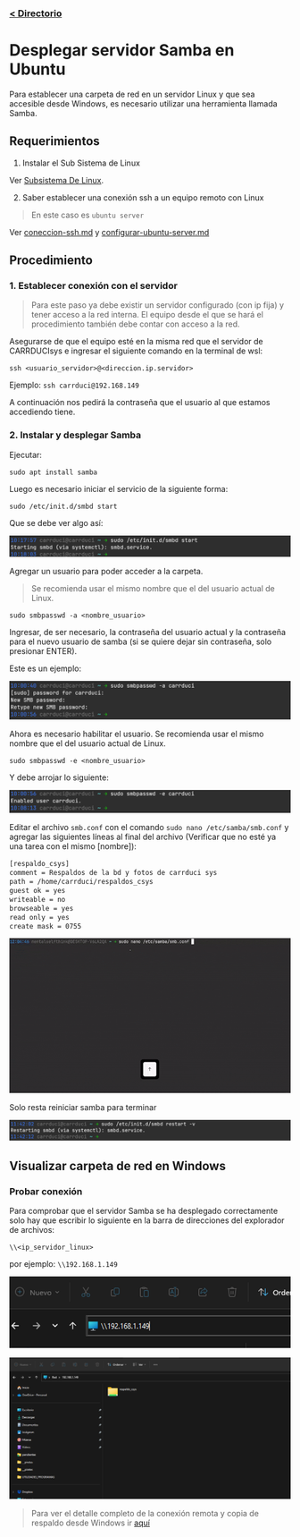 ### [< Directorio](../directorio.md)

# Desplegar servidor Samba en Ubuntu

Para establecer una carpeta de red en un servidor Linux y que sea accesible desde 
Windows, es necesario utilizar una herramienta llamada Samba.

## Requerimientos

1. Instalar el Sub Sistema  de Linux

Ver [Subsistema De Linux](https://learn.microsoft.com/es-es/windows/wsl/install).

2.  Saber establecer una conexión ssh a un equipo remoto con Linux

  >En este caso es `ubuntu server`

Ver [coneccion-ssh.md](../ubuntu-server/conexion-ssh.md) y [configurar-ubuntu-server.md](../ubuntu-server/configurar-ubuntu-server.md)
## Procedimiento

### 1. Establecer conexión con el servidor
> Para este paso ya debe existir un servidor configurado (con ip fija) y tener acceso a la red 
> interna. El equipo desde el que se hará el procedimiento también debe contar con acceso a la
> red.

Asegurarse de que el equipo esté en la misma red que el servidor de CARRDUCIsys e ingresar el 
siguiente comando en la terminal de wsl:

```
ssh <usuario_servidor>@<direccion.ip.servidor>
```

Ejemplo: `ssh carrduci@192.168.149`

A continuación nos pedirá la contraseña que el usuario al que estamos accediendo tiene.
### 2. Instalar y desplegar Samba

Ejecutar:

```
sudo apt install samba
```

Luego es necesario iniciar el servicio de la siguiente forma:
```
sudo /etc/init.d/smbd start
```

Que se debe ver algo así:

![](../assets/imagenes/arranque_servicio_samba.png)

Agregar un usuario para poder acceder a la carpeta. 

> Se recomienda usar el mismo nombre que el del usuario actual de Linux.

```
sudo smbpasswd -a <nombre_usuario>
```

Ingresar, de ser necesario, la contraseña del usuario actual y la contraseña para
el nuevo usuario de samba (si se quiere dejar sin contraseña, solo presionar ENTER).

Este es un ejemplo:

![](../assets/imagenes/creacion_usuario_samba.png)

Ahora es necesario habilitar el usuario. Se recomienda usar el mismo nombre que el del 
usuario actual de Linux.

```
sudo smbpasswd -e <nombre_usuario>
```

Y debe arrojar lo siguiente:

![](../assets/imagenes/activacion_usuario_samba.png)

Editar el archivo `smb.conf` con el comando `sudo nano /etc/samba/smb.conf` y agregar
las siguientes líneas al final del archivo (Verificar que no esté ya una tarea con el
mismo [nombre]):

```
[respaldo_csys]
comment = Respaldos de la bd y fotos de carrduci sys
path = /home/carrduci/respaldos_csys
guest ok = yes
writeable = no
browseable = yes
read only = yes
create mask = 0755
```

![](../assets/gifs/desplegar_servidor_samba.gif)

Solo resta reiniciar samba para terminar

![](../assets/imagenes/reinicio_samba_final.png)
## Visualizar carpeta de red en Windows

### Probar conexión

Para comprobar que el servidor Samba se ha desplegado correctamente solo hay que escribir
lo siguiente en la barra de direcciones del explorador de archivos:

```
\\<ip_servidor_linux>
```
por ejemplo: `\\192.168.1.149`

![](../assets/imagenes/direccion_servidor_samba_ejemplo.png)

![](../assets/imagenes/coneccion_a_samba_desde_windows_prueba.png)

> Para ver el detalle completo de la conexión remota y copia de respaldo desde Windows
> ir [aquí](../windows/establecer-copia-automatica-de-respaldos.md)